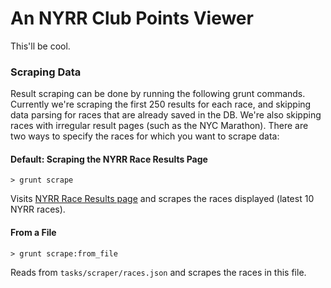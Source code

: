 # An NYRR Club Points Viewer

This'll be cool.

### Scraping Data

Result scraping can be done by running the following grunt commands. Currently we're scraping the first 250 results for each race, and skipping data parsing for races that are already saved in the DB. We're also skipping races with irregular result pages (such as the NYC Marathon). There are two ways to specify the races for which you want to scrape data:

#### Default: Scraping the NYRR Race Results Page
```
> grunt scrape
```
Visits [NYRR Race Results page](http://web2.nyrrc.org/cgi-bin/start.cgi/aes-programs/results/resultsarchive.htm) and scrapes the races displayed (latest 10 NYRR races).

#### From a File
```
> grunt scrape:from_file
```
Reads from <code>tasks/scraper/races.json</code> and scrapes the races in this file.
